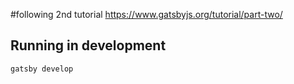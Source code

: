 #following 2nd tutorial https://www.gatsbyjs.org/tutorial/part-two/

## Running in development

`gatsby develop`

